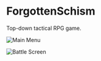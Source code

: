 ForgottenSchism
===============

Top-down tactical RPG game.

![Main Menu](https://raw.githubusercontent.com/nlacombe42/forgottenschism/master/res/forgottenschism-main-menu.png)

![Battle Screen](https://raw.githubusercontent.com/nlacombe42/forgottenschism/master/res/forgottenschism-battle.png)
